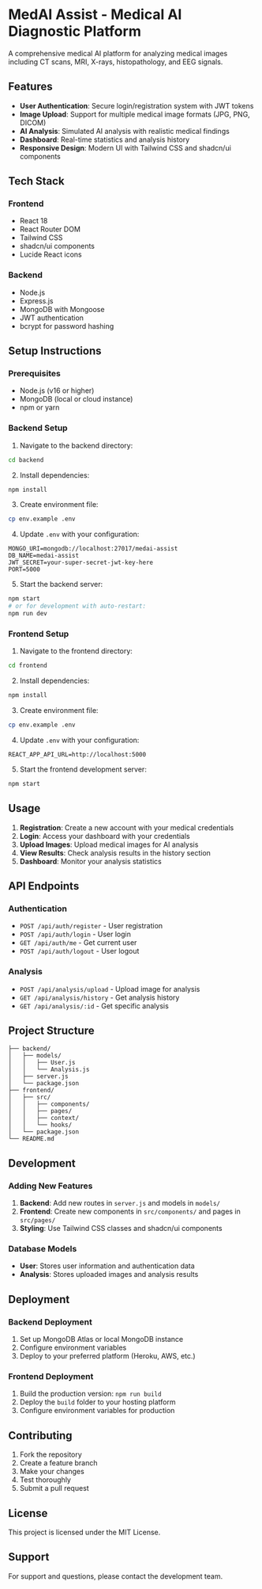 # MedAI Assist - Medical AI Diagnostic Platform

A comprehensive medical AI platform for analyzing medical images including CT scans, MRI, X-rays, histopathology, and EEG signals.

## Features

- **User Authentication**: Secure login/registration system with JWT tokens
- **Image Upload**: Support for multiple medical image formats (JPG, PNG, DICOM)
- **AI Analysis**: Simulated AI analysis with realistic medical findings
- **Dashboard**: Real-time statistics and analysis history
- **Responsive Design**: Modern UI with Tailwind CSS and shadcn/ui components

## Tech Stack

### Frontend
- React 18
- React Router DOM
- Tailwind CSS
- shadcn/ui components
- Lucide React icons

### Backend
- Node.js
- Express.js
- MongoDB with Mongoose
- JWT authentication
- bcrypt for password hashing

## Setup Instructions

### Prerequisites
- Node.js (v16 or higher)
- MongoDB (local or cloud instance)
- npm or yarn

### Backend Setup

1. Navigate to the backend directory:
```bash
cd backend
```

2. Install dependencies:
```bash
npm install
```

3. Create environment file:
```bash
cp env.example .env
```

4. Update `.env` with your configuration:
```env
MONGO_URI=mongodb://localhost:27017/medai-assist
DB_NAME=medai-assist
JWT_SECRET=your-super-secret-jwt-key-here
PORT=5000
```

5. Start the backend server:
```bash
npm start
# or for development with auto-restart:
npm run dev
```

### Frontend Setup

1. Navigate to the frontend directory:
```bash
cd frontend
```

2. Install dependencies:
```bash
npm install
```

3. Create environment file:
```bash
cp env.example .env
```

4. Update `.env` with your configuration:
```env
REACT_APP_API_URL=http://localhost:5000
```

5. Start the frontend development server:
```bash
npm start
```

## Usage

1. **Registration**: Create a new account with your medical credentials
2. **Login**: Access your dashboard with your credentials
3. **Upload Images**: Upload medical images for AI analysis
4. **View Results**: Check analysis results in the history section
5. **Dashboard**: Monitor your analysis statistics

## API Endpoints

### Authentication
- `POST /api/auth/register` - User registration
- `POST /api/auth/login` - User login
- `GET /api/auth/me` - Get current user
- `POST /api/auth/logout` - User logout

### Analysis
- `POST /api/analysis/upload` - Upload image for analysis
- `GET /api/analysis/history` - Get analysis history
- `GET /api/analysis/:id` - Get specific analysis

## Project Structure

```
├── backend/
│   ├── models/
│   │   ├── User.js
│   │   └── Analysis.js
│   ├── server.js
│   └── package.json
├── frontend/
│   ├── src/
│   │   ├── components/
│   │   ├── pages/
│   │   ├── context/
│   │   └── hooks/
│   └── package.json
└── README.md
```

## Development

### Adding New Features

1. **Backend**: Add new routes in `server.js` and models in `models/`
2. **Frontend**: Create new components in `src/components/` and pages in `src/pages/`
3. **Styling**: Use Tailwind CSS classes and shadcn/ui components

### Database Models

- **User**: Stores user information and authentication data
- **Analysis**: Stores uploaded images and analysis results

## Deployment

### Backend Deployment
1. Set up MongoDB Atlas or local MongoDB instance
2. Configure environment variables
3. Deploy to your preferred platform (Heroku, AWS, etc.)

### Frontend Deployment
1. Build the production version: `npm run build`
2. Deploy the `build` folder to your hosting platform
3. Configure environment variables for production

## Contributing

1. Fork the repository
2. Create a feature branch
3. Make your changes
4. Test thoroughly
5. Submit a pull request

## License

This project is licensed under the MIT License.

## Support

For support and questions, please contact the development team.
